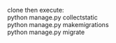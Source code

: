 clone then execute:\
python manage.py collectstatic\
python manage.py makemigrations\
python manage.py migrate